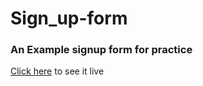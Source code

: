 # Sign_up-form
### An Example signup form for practice
[Click here](https://signupproj.netlify.app/) to see it live
